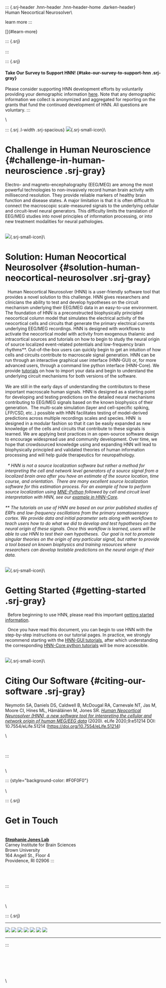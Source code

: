 ::: {.srj-header .hnn-header .hnn-header-home .darken-header}
\
Human Neocortical Neurosolver\

learn more
:::

[]{#learn-more}

::: {.srj}
\
\
:::

::: {.srj}
#### Take Our Survey to Support HNN! {#take-our-survey-to-support-hnn .srj-gray}

Please consider supporting HNN development efforts by voluntarily
providing your demographic information
[here](https://forms.gle/sj7t84ifvt7tugbE9). Note that any demographic
information we collect is anonymized and aggregated for reporting on the
grants that fund the continued development of HNN. All questions are
voluntary.
:::

\

::: {.srj .l-width .srj-spacious}
![](https://hnn.brown.edu/wp-content/uploads/2019/06/EEG_Brain.png){.srj-small-icon}\

# Challenge in Human Neuroscience {#challenge-in-human-neuroscience .srj-gray}

Electro- and magneto-encephalography (EEG/MEG) are among the most
powerful technologies to non-invasively record human brain activity with
millisecond resolution. They provide reliable markers of healthy brain
function and disease states. A major limitation is that it is often
difficult to connect the macroscopic scale-measured signals to the
underlying cellular and circuit-level neural generators. This difficulty
limits the translation of EEG/MEG studies into novel principles of
information processing, or into new treatment modalities for neural
pathologies.

\
![](https://hnn.brown.edu/wp-content/uploads/2019/06/Model_PN.png){.srj-small-icon}\

# Solution: Human Neocortical Neurosolver {#solution-human-neocortical-neurosolver .srj-gray}

  Human Neocortical Neurosolver (HNN) is a user-friendly software tool
that provides a novel solution to this challenge. HNN gives researchers
and clinicians the ability to test and develop hypotheses on the circuit
mechanism underlying their EEG/MEG data in an easy-to-use environment.
The foundation of HNN is a preconstructed biophysically principled
neocortical column model that simulates the electrical activity of the
neocortical cells and circuits that generate the primary electrical
currents underlying EEG/MEG recordings. HNN is designed with workflows
to activate the neocortical model with activity from exogenous thalamic
and intracortical sources and tutorials on how to begin to study the
neural origin of source localized event-related potentials and
low-frequency brain rhythms\*\*. Out-of-the-box users can quickly begin
to get an intuition of how cells and circuits contribute to macroscale
signal generation. HNN can be run through an interactive graphical user
interface (HNN-GUI) or, for more advanced users, through a command line
python interface (HNN-Core). We
provide [tutorials](https://hnn.brown.edu/tutorials/) on how to import
your data and begin to understand the underlying circuit mechanisms for
both versions of the software.\
\
We are still in the early days of understanding the contributors to
these important macroscale human signals. HNN is designed as a starting
point for developing and testing predictions on the detailed neural
mechanisms contributing to EEG/MEG signals based on the known biophysics
of their generation.  The multi-scale simulation (layer and
cell-specific spiking, LFP/CSD, etc..) possible with HNN facilitates
testing of model-derived predictions across multiple recordings scales
and species. HNN  is designed in a modular fashion so that it can be
easily expanded as new knowledge of the cells and circuits that
contribute to these signals is learned. We are applying best practices
in an open-source software design to encourage widespread use and
community development. Over time, we hope that crowdsourced knowledge
using and expanding HNN will lead to biophysically principled and
validated theories of human information processing and will help guide
therapeutics for neuropathology.\
 \
  *\* HNN is not a source localization software but rather a method for
interpreting the cell and network level generators of a source signal
from a localized brain area after you have an estimate of the source
location, time course, and orientation.  There are many excellent source
localization software for this estimation process. For an example of how
to perform source localization
using [MNE-Python](https://mne.tools/stable/index.html) followed by cell
and circuit level interpretation with HNN, see our [example in
HNN-Core](https://jonescompneurolab.github.io/hnn-core/stable/auto_examples/workflows/plot_simulate_somato.html#sphx-glr-auto-examples-workflows-plot-simulate-somato-py). \
\
\*\* The tutorials on use of HNN are based on our prior published
studies of ERPs and low-frequency oscillations from the primary
somatosensory cortex. We provide data and initial parameter sets along
with workflows to teach users how to do what we did to develop and test
hypotheses on the neural origin of these signals. Once this workflow is
learned, users will be able to use HNN to test their own hypotheses. 
Our goal is not to promote singular theories on the origin of any
particular signal, but rather to provide a tool based on known
biophysics and training resources where researchers can develop testable
predictions on the neural origin of their data.*

\
![](https://hnn.brown.edu/wp-content/uploads/2019/06/Gears.png){.srj-small-icon}\

# Getting Started {#getting-started .srj-gray}

  Before beginning to use HNN, please read this important [getting
started information](https://hnn.brown.edu/getting-started/).

  Once you have read this document, you can begin to use HNN with the
step-by-step instructions on our tutorial pages. In practice, we
strongly recommend starting with the [HNN-GUI
tutorials](https://hnn.brown.edu/tutorials/), after which understanding
the corresponding [HNN-Core python
tutorials](https://jonescompneurolab.github.io/hnn-core/stable/auto_examples/index.html) will
be more accessible.

\
![](https://hnn.brown.edu/wp-content/uploads/2019/06/Contact.png){.srj-small-icon}\

# Citing Our Software {#citing-our-software .srj-gray}

Neymotin SA, Daniels DS, Caldwell B, McDougal RA, Carnevale NT, Jas M,
Moore CI, Hines ML, Hämäläinen M, Jones SR. [*Human Neocortical
Neurosolver (HNN), a new software tool for interpreting the cellular and
network origin of human MEG/EEG
data*](https://doi.org/10.7554/eLife.51214) (2020). eLife 2020;9:e51214
DOI: 10.7554/eLife.51214 (https://doi.org/10.7554/eLife.51214)

\

\
\
:::

\
\

::: {style="background-color: #F0F0F0"}
\
\
\

::: {.srj}
# Get in Touch

\
**[Stephanie Jones
Lab](https://sites.brown.edu/stephanie-r-jones-lab)**\
Carney Institute for Brain Sciences\
Brown University\
164 Angell St., Floor 4\
Providence, RI 02906
:::

\
\
\
:::

\
\
\

::: {.srj}
  ------------------------------------------------------------------------------------------------------------------------------ --------------------------------------------------------------------------------------------------------------------------- -----------------------------------------------------------------------------------------------------------------------------
  ![](https://raw.githubusercontent.com/jonescompneurolab/hnn-under_the_hood/master/html-styling/images/logos/logo-carney.png)   ![](https://raw.githubusercontent.com/jonescompneurolab/jones-website/master/images/logo_yale.png)                          ![](https://raw.githubusercontent.com/jonescompneurolab/jones-website/master/images/logo_mgh.png)
  ![](https://raw.githubusercontent.com/jonescompneurolab/hnn-under_the_hood/master/html-styling/images/logos/logo-va.jpg)       ![](https://raw.githubusercontent.com/jonescompneurolab/hnn-under_the_hood/master/html-styling/images/logos/logo-nih.png)   ![](https://raw.githubusercontent.com/jonescompneurolab/hnn-under_the_hood/master/html-styling/images/logos/logo-nibib.jpg)
  ![](https://github.com/jonescompneurolab/jones-website/blob/master/images/logo_aarhus.png?raw=true)                                                                                                                                                        
  ------------------------------------------------------------------------------------------------------------------------------ --------------------------------------------------------------------------------------------------------------------------- -----------------------------------------------------------------------------------------------------------------------------
:::

\
\
\
\
\
\

